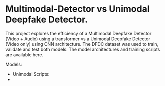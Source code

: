 # Multimodal-Detector vs Unimodal Deepfake Detector.
This project explores the efficiency of a Multimodal Deepfake Detector (Video + Audio) using a transformer vs a Unimodal Deepfake Detector (Video only) using CNN architecture.
The DFDC dataset was used to train, validate and test both models.
The model architectures and training scripts are available here.

Models:
  - Unimodal
Scripts:
  - 
